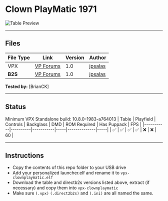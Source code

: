 # Clown PlayMatic 1971

![Table Preview](../../images/vpx-clownplaymatic.png)

---

## Files
| File Type | Link | Version | Author | 
|-----------|--------|----------|--------------|
| VPX | [VP Forums](https://www.vpforums.org/index.php?s=1bdbe0dabb0877241d33fc22e3fa8a5f&app=downloads&showfile=19034) | 1.0 | [jpsalas](https://www.vpforums.org/index.php?s=c7a991692e4953d5a6550d34e61e7981&showuser=277) |
| **B2S** | [VP Forums](https://www.vpforums.org/index.php?s=1bdbe0dabb0877241d33fc22e3fa8a5f&app=downloads&showfile=19034) | 1.0 | [jpsalas](https://www.vpforums.org/index.php?s=c7a991692e4953d5a6550d34e61e7981&showuser=277) |

**Tested by:** [BrianCK]

---

## Status 
Minimum VPX Standalone build: 10.8.0-1983-a764013
| Table | Playfield | Controls | Backglass | DMD | ROM Required | Has Puppack | FPS | 
|-----------|----------|-----------|-----|--------------|-----|
| :white_check_mark: | :white_check_mark: | :white_check_mark: | :white_check_mark: | :x: | :x: | 60 |

---

## Instructions
- Copy the contents of this repo folder to your USB drive
- Add your personalized launcher.elf and rename it to `vpx-clownplaymatic.elf`
- Download the table and directb2s versions listed above, extract (if necessary) and copy them into `vpx-clownplaymatic`
- Make sure `(.vpx)` `(.direct2b2s)` and `(.ini)` are all named the same.
